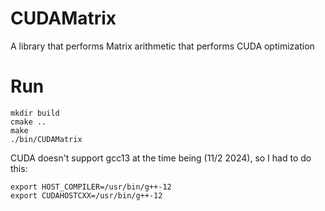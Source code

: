 # CUDAMatrix
A library that performs Matrix arithmetic that performs CUDA optimization 

# Run
```
mkdir build
cmake ..
make
./bin/CUDAMatrix
```

CUDA doesn't support gcc13 at the time being (11/2 2024), so I had to do this:
```
export HOST_COMPILER=/usr/bin/g++-12
export CUDAHOSTCXX=/usr/bin/g++-12
```
